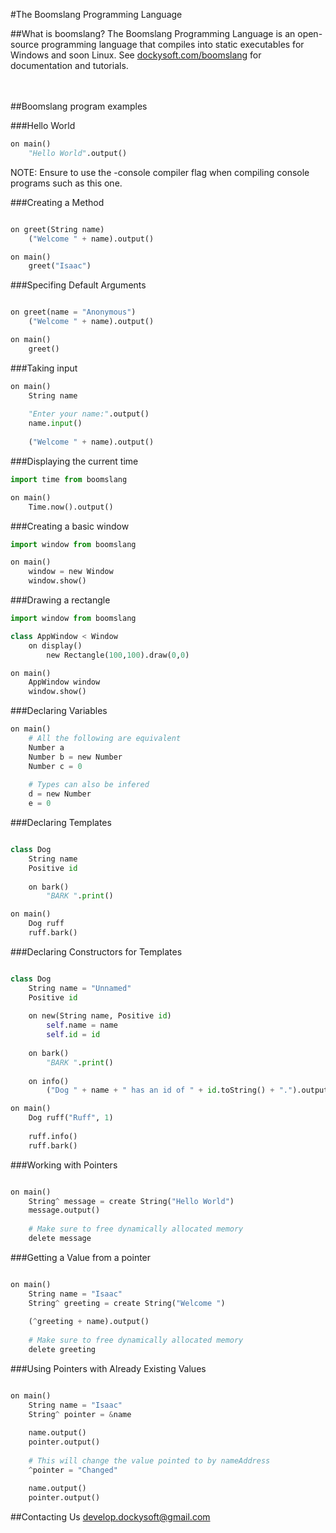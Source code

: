 #The Boomslang Programming Language
<br>

##What is boomslang?
The Boomslang Programming Language is an open-source programming language that compiles into static executables for Windows and soon Linux. See <a href="http://dockysoft.com/boomslang">dockysoft.com/boomslang</a> for documentation and tutorials.
<br><br><br>

##Boomslang program examples

###Hello World
```python
on main()
    "Hello World".output()
```

NOTE: Ensure to use the -console compiler flag when compiling console programs such as this one.

###Creating a Method
```python

on greet(String name)
    ("Welcome " + name).output()

on main()
    greet("Isaac")
```

###Specifing Default Arguments
```python

on greet(name = "Anonymous")
    ("Welcome " + name).output()

on main()
    greet()
```

###Taking input
```python
on main()
    String name
    
    "Enter your name:".output()
    name.input()
    
    ("Welcome " + name).output()
```

###Displaying the current time
```python
import time from boomslang

on main()
    Time.now().output()
```
###Creating a basic window
```python
import window from boomslang

on main()
    window = new Window
    window.show()
```
###Drawing a rectangle
```python
import window from boomslang

class AppWindow < Window
    on display()
        new Rectangle(100,100).draw(0,0)

on main()
    AppWindow window
    window.show()
```

###Declaring Variables
```python
on main()
    # All the following are equivalent
    Number a
    Number b = new Number
    Number c = 0
    
    # Types can also be infered
    d = new Number
    e = 0
```

###Declaring Templates
```python

class Dog
    String name
    Positive id
    
    on bark()
        "BARK ".print()

on main()
    Dog ruff
    ruff.bark()
```

###Declaring Constructors for Templates
```python

class Dog
    String name = "Unnamed"
    Positive id
    
    on new(String name, Positive id)
        self.name = name
        self.id = id
    
    on bark()
        "BARK ".print()
    
    on info()
        ("Dog " + name + " has an id of " + id.toString() + ".").output()

on main()
    Dog ruff("Ruff", 1)
    
    ruff.info()
    ruff.bark()
```

###Working with Pointers
```python

on main()
    String^ message = create String("Hello World")
    message.output()
    
    # Make sure to free dynamically allocated memory
    delete message
```

###Getting a Value from a pointer
```python

on main()
    String name = "Isaac"
    String^ greeting = create String("Welcome ")
    
    (^greeting + name).output()
    
    # Make sure to free dynamically allocated memory
    delete greeting
```

###Using Pointers with Already Existing Values
```python

on main()
    String name = "Isaac"
    String^ pointer = &name
    
    name.output()
    pointer.output()
    
    # This will change the value pointed to by nameAddress
    ^pointer = "Changed"

    name.output()
    pointer.output()
```

##Contacting Us
develop.dockysoft@gmail.com
